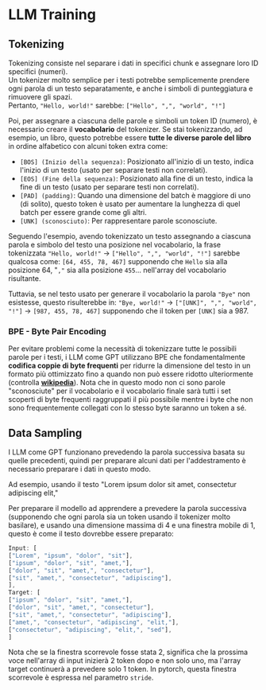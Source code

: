 # LLM Training

## Tokenizing

Tokenizing consiste nel separare i dati in specifici chunk e assegnare loro ID specifici (numeri).\
Un tokenizer molto semplice per i testi potrebbe semplicemente prendere ogni parola di un testo separatamente, e anche i simboli di punteggiatura e rimuovere gli spazi.\
Pertanto, `"Hello, world!"` sarebbe: `["Hello", ",", "world", "!"]`

Poi, per assegnare a ciascuna delle parole e simboli un token ID (numero), è necessario creare il **vocabolario** del tokenizer. Se stai tokenizzando, ad esempio, un libro, questo potrebbe essere **tutte le diverse parole del libro** in ordine alfabetico con alcuni token extra come:

* `[BOS] (Inizio della sequenza)`: Posizionato all'inizio di un testo, indica l'inizio di un testo (usato per separare testi non correlati).
* `[EOS] (Fine della sequenza)`: Posizionato alla fine di un testo, indica la fine di un testo (usato per separare testi non correlati).
* `[PAD] (padding)`: Quando una dimensione del batch è maggiore di uno (di solito), questo token è usato per aumentare la lunghezza di quel batch per essere grande come gli altri.
* `[UNK] (sconosciuto)`: Per rappresentare parole sconosciute.

Seguendo l'esempio, avendo tokenizzato un testo assegnando a ciascuna parola e simbolo del testo una posizione nel vocabolario, la frase tokenizzata `"Hello, world!"` -> `["Hello", ",", "world", "!"]` sarebbe qualcosa come: `[64, 455, 78, 467]` supponendo che `Hello` sia alla posizione 64, "`,"` sia alla posizione `455`... nell'array del vocabolario risultante.

Tuttavia, se nel testo usato per generare il vocabolario la parola `"Bye"` non esistesse, questo risulterebbe in: `"Bye, world!"` -> `["[UNK]", ",", "world", "!"]` -> `[987, 455, 78, 467]` supponendo che il token per `[UNK]` sia a 987.

### BPE - Byte Pair Encoding

Per evitare problemi come la necessità di tokenizzare tutte le possibili parole per i testi, i LLM come GPT utilizzano BPE che fondamentalmente **codifica coppie di byte frequenti** per ridurre la dimensione del testo in un formato più ottimizzato fino a quando non può essere ridotto ulteriormente (controlla [**wikipedia**](https://en.wikipedia.org/wiki/Byte\_pair\_encoding)). Nota che in questo modo non ci sono parole "sconosciute" per il vocabolario e il vocabolario finale sarà tutti i set scoperti di byte frequenti raggruppati il più possibile mentre i byte che non sono frequentemente collegati con lo stesso byte saranno un token a sé.

## Data Sampling

I LLM come GPT funzionano prevedendo la parola successiva basata su quelle precedenti, quindi per preparare alcuni dati per l'addestramento è necessario preparare i dati in questo modo.

Ad esempio, usando il testo "Lorem ipsum dolor sit amet, consectetur adipiscing elit,"

Per preparare il modello ad apprendere a prevedere la parola successiva (supponendo che ogni parola sia un token usando il tokenizer molto basilare), e usando una dimensione massima di 4 e una finestra mobile di 1, questo è come il testo dovrebbe essere preparato:
```javascript
Input: [
["Lorem", "ipsum", "dolor", "sit"],
["ipsum", "dolor", "sit", "amet,"],
["dolor", "sit", "amet,", "consectetur"],
["sit", "amet,", "consectetur", "adipiscing"],
],
Target: [
["ipsum", "dolor", "sit", "amet,"],
["dolor", "sit", "amet,", "consectetur"],
["sit", "amet,", "consectetur", "adipiscing"],
["amet,", "consectetur", "adipiscing", "elit,"],
["consectetur", "adipiscing", "elit,", "sed"],
]
```
Nota che se la finestra scorrevole fosse stata 2, significa che la prossima voce nell'array di input inizierà 2 token dopo e non solo uno, ma l'array target continuerà a prevedere solo 1 token. In pytorch, questa finestra scorrevole è espressa nel parametro `stride`.
